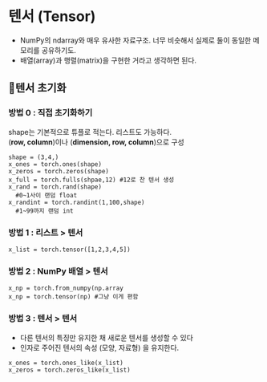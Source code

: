 # 텐서 (Tensor)

* NumPy의 ndarray와 매우 유사한 자료구조. 너무 비슷해서 실제로 둘이 동일한 메모리를 공유하기도.
* 배열(array)과 행렬(matrix)을 구현한 거라고 생각하면 된다. 

## 🎈텐서 초기화

### 방법 0 : 직접 초기화하기
shape는 기본적으로 튜플로 적는다. 리스트도 가능하다.<br>
(**row, column**)이나
(**dimension, row, column**)으로 구성
```
shape = (3,4,)
x_ones = torch.ones(shape)
x_zeros = torch.zeros(shape)
x_full = torch.fulls(shpae,12) #12로 찬 텐서 생성
x_rand = torch.rand(shape)
  #0~1사이 랜덤 float
x_randint = torch.randint(1,100,shape)
  #1~99까지 랜덤 int
```

### 방법 1 : 리스트 > 텐서

```
x_list = torch.tensor([1,2,3,4,5])
```


### 방법 2 : NumPy 배열 > 텐서

```
x_np = torch.from_numpy(np.array
x_np = torch.tensor(np) #그냥 이게 편함
```


### 방법 3 : 텐서 > 텐서
* 다른 텐서의 특징만 유지한 채 새로운 텐서를 생성할 수 있다
* 인자로 주어진 텐서의 속성 (모양, 자료형) 을 유지한다.
```
x_ones = torch.ones_like(x_list)
x_zeros = torch.zeros_like(x_list)
```

